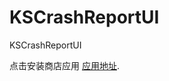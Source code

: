 # KSCrashReportUI
KSCrashReportUI

点击安装商店应用 [应用地址](https://itunes.apple.com/cn/app/gu-dong-yun-dong-pao-bu-qi/id453480684?mt=8).
